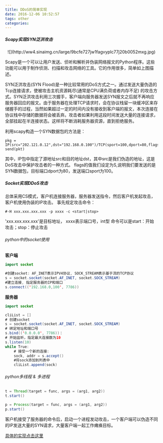 ```yaml
---
title: DDoS的简单实现
date: 2016-12-06 10:52:57
tags: other
categories:
---
```


##### Scapy实现SYN泛洪攻击
<center>![](http://ww4.sinaimg.cn/large/9bcfe727jw1fagvyplc77j20b0052mxg.jpg)</center>

Scapy是一个可以让用户发送、侦听和解析并伪装网络报文的Python程序。这些功能可以用于制作侦测、扫描和攻击网络的工具。它的作用很多，简单如上图描述。

SYN泛洪攻击(SYN Flood)是一种比较常用的DoS方式之一。通过发送大量伪造的Tcp连接请求，使被攻击主机资源耗尽(通常是CPU满负荷或者内存不足) 的攻击方式。SYN泛洪攻击利用三次握手，客户端向服务器发送SYN报文之后就不再响应服务器回应的报文。由于服务器在处理TCP请求时，会在协议栈留一块缓冲区来存储握手的过程，当然如果超过一定的时间内没有接收到客户端的报文，本次连接在协议栈中存储的数据将会被丢弃。攻击者如果利用这段时间发送大量的连接请求，全部挂起在半连接状态。这样将不断消耗服务器资源，直到拒绝服务。

利用scapy构造一个SYN数据包的方法是：

    pkg = IP(src="202.121.0.12",dst="192.168.0.100")/TCP(sport=100,dport=80,flags="S")
    send(pkt)

其中，IP包中指定了源地址src和目的地址dst，其中src是我们伪造的地址，这是DoS攻击中保护攻击者的一种方式。
flags的值我们设定为S,说明我们要发送的是SYN数据包，目标端口dport为80，发送端口sport为100。

##### Socket实现DDoS攻击
总体采用CS模式，客户机连接服务器，服务器发送指令，然后客户机发起攻击，客户机使用伪装的IP攻击。
事先规定攻击命令：

    #-H xxx.xxx.xxx.xxx -p xxxx -c <start|stop>

'xxx.xxx.xxx.xxx'是目标地址， xxxx表示端口号，int型
命令可以是start：开始攻击；stop：停止攻击

###### python中的socket使用
<b>客户端</b>
```java
import socket

#创建socket: AF_INET表示IPV4协议, SOCK_STREAM表示基于流的TCP协议
s = socket.socket(socket.AF_INET, socket.SOCK_STREAM)
#建立连接, 指定服务器的IP和端口
s.connect(('192.168.0,100', 7786))
```
<b>服务器</b>
```java
import socket

cliList = []
# 创建socket
s = socket.socket(socket.AF_INET, socket.SOCK_STREAM)
# 绑定地址和端口号
s.bind(('0.0.0.0', 7786))：
# 开始监听，指定最大连接数为10
s.listen(10)
while True:
    # 接受一个新的连接:
    sock, addr = s.accept()
    #将sock添加到列表中
    cliList.append(sock)
```

###### python多线程 & 多进程
```java
t = Thread(target = func, args = (arg1, arg2))
t.start()

p = Process(target = func, args = (arg1, arg2))
p.start()
```

客户机接受了服务器的命令后，启动一个进程发动攻击，一个客户端可以伪造不同的IP发送大量的SYN请求，大量客户端一起工作瘫痪目标。

[具体的实现点击这里](https://github.com/Atlantic8/Project/tree/master/simple%20implementation%20of%20DDoS)
